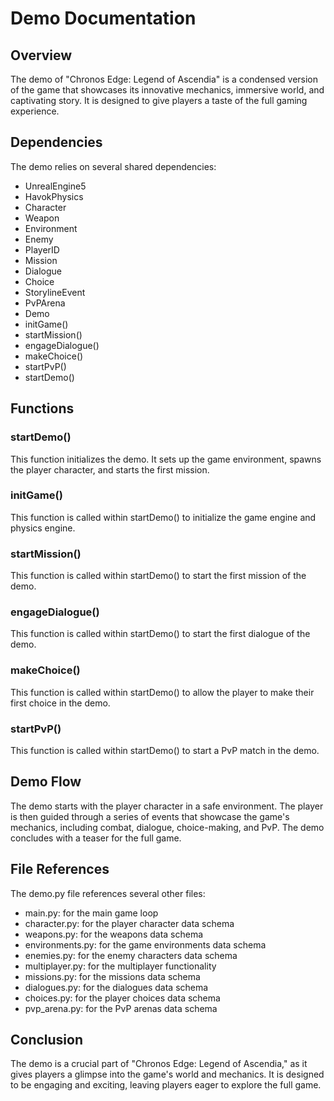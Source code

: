 # Demo Documentation

## Overview

The demo of "Chronos Edge: Legend of Ascendia" is a condensed version of the game that showcases its innovative mechanics, immersive world, and captivating story. It is designed to give players a taste of the full gaming experience.

## Dependencies

The demo relies on several shared dependencies:

- UnrealEngine5
- HavokPhysics
- Character
- Weapon
- Environment
- Enemy
- PlayerID
- Mission
- Dialogue
- Choice
- StorylineEvent
- PvPArena
- Demo
- initGame()
- startMission()
- engageDialogue()
- makeChoice()
- startPvP()
- startDemo()

## Functions

### startDemo()

This function initializes the demo. It sets up the game environment, spawns the player character, and starts the first mission.

### initGame()

This function is called within startDemo() to initialize the game engine and physics engine.

### startMission()

This function is called within startDemo() to start the first mission of the demo.

### engageDialogue()

This function is called within startDemo() to start the first dialogue of the demo.

### makeChoice()

This function is called within startDemo() to allow the player to make their first choice in the demo.

### startPvP()

This function is called within startDemo() to start a PvP match in the demo.

## Demo Flow

The demo starts with the player character in a safe environment. The player is then guided through a series of events that showcase the game's mechanics, including combat, dialogue, choice-making, and PvP. The demo concludes with a teaser for the full game.

## File References

The demo.py file references several other files:

- main.py: for the main game loop
- character.py: for the player character data schema
- weapons.py: for the weapons data schema
- environments.py: for the game environments data schema
- enemies.py: for the enemy characters data schema
- multiplayer.py: for the multiplayer functionality
- missions.py: for the missions data schema
- dialogues.py: for the dialogues data schema
- choices.py: for the player choices data schema
- pvp_arena.py: for the PvP arenas data schema

## Conclusion

The demo is a crucial part of "Chronos Edge: Legend of Ascendia," as it gives players a glimpse into the game's world and mechanics. It is designed to be engaging and exciting, leaving players eager to explore the full game.